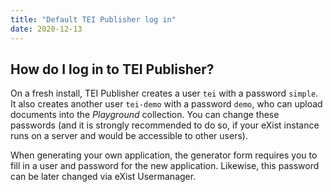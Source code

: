 ```yaml
---
title: "Default TEI Publisher log in"
date: 2020-12-13
---
```


## How do I log in to TEI Publisher?

On a fresh install, TEI Publisher creates a user `tei` with a password `simple`. It also creates another user `tei-demo` with a password `demo`, who can upload documents into the *Playground* collection. You can change these passwords (and it is strongly recommended to do so, if your eXist instance runs on a server and would be accessible to other users).

When generating your own application, the generator form requires you to fill in a user and password for the new application. Likewise, this password can be later changed via eXist Usermanager.